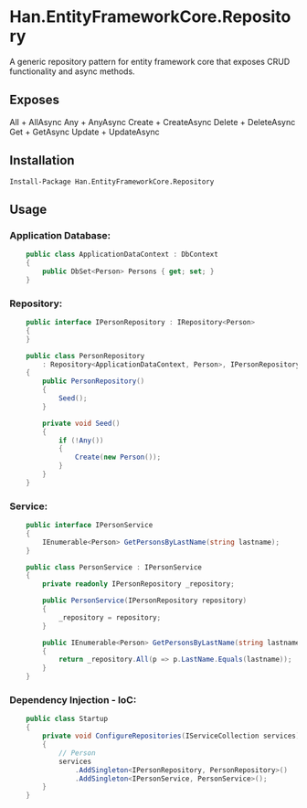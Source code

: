 # Han.EntityFrameworkCore.Repository
A generic repository pattern for entity framework core that exposes CRUD functionality and async methods.

## Exposes

All + AllAsync
Any + AnyAsync
Create + CreateAsync
Delete + DeleteAsync
Get + GetAsync
Update + UpdateAsync

## Installation

    Install-Package Han.EntityFrameworkCore.Repository

## Usage

### Application Database:
```csharp
    public class ApplicationDataContext : DbContext
    {
        public DbSet<Person> Persons { get; set; }
    }
```
    
### Repository:
```csharp
    public interface IPersonRepository : IRepository<Person>
    {
    }

    public class PersonRepository 
        : Repository<ApplicationDataContext, Person>, IPersonRepository
    {
        public PersonRepository()
        {
            Seed();
        }

        private void Seed()
        {
            if (!Any())
            {
                Create(new Person());
            }
        }
    }
```
    
### Service:
```csharp
    public interface IPersonService
    {
        IEnumerable<Person> GetPersonsByLastName(string lastname);
    }

    public class PersonService : IPersonService
    {
        private readonly IPersonRepository _repository;

        public PersonService(IPersonRepository repository)
        {
            _repository = repository;
        }

        public IEnumerable<Person> GetPersonsByLastName(string lastname)
        {
            return _repository.All(p => p.LastName.Equals(lastname));
        }
    }
```
    
### Dependency Injection - IoC:
```csharp
    public class Startup
    {
        private void ConfigureRepositories(IServiceCollection services)
        {
            // Person
            services
                .AddSingleton<IPersonRepository, PersonRepository>()
                .AddSingleton<IPersonService, PersonService>();
        }
    }
```
